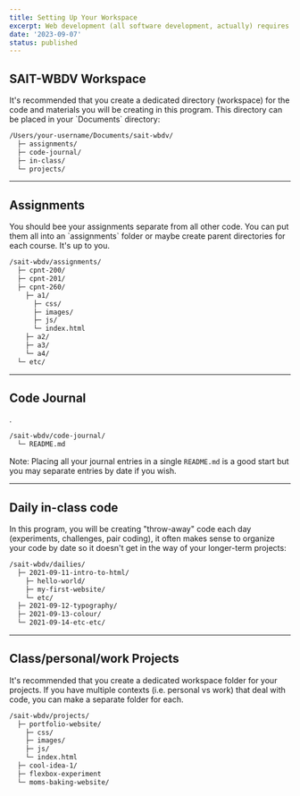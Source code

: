 ```yaml
---
title: Setting Up Your Workspace
excerpt: Web development (all software development, actually) requires you to work with a lot of files. In this program, we don't prescribe (i.e. tell you how to do it) how you should organize your files and projects but here we list some tips and best practices.
date: '2023-09-07'
status: published
---
```


<h2>SAIT-WBDV Workspace</h2>
It's recommended that you create a dedicated directory (workspace) for the code and materials you will be creating in this program. This directory can be placed in your `Documents` directory:

```html
/Users/your-username/Documents/sait-wbdv/
  ├─ assignments/
  ├─ code-journal/
  ├─ in-class/
  └─ projects/
```

---

<h2>Assignments</h2>
You should bee your assignments separate from all other code. You can put them all into an `assignments` folder or maybe create parent directories for each course. It's up to you.

```html
/sait-wbdv/assignments/
  ├─ cpnt-200/
  ├─ cpnt-201/
  ├─ cpnt-260/
    ├─ a1/
      ├─ css/
      ├─ images/
      ├─ js/
      └─ index.html
    ├─ a2/
    ├─ a3/
    └─ a4/
  └─ etc/
```

---

<h2>Code Journal</h2>
.

```html
/sait-wbdv/code-journal/
  └─ README.md
```

Note: Placing all your journal entries in a single `README.md` is a good start but you may separate entries by date if you wish.

---

<h2>Daily in-class code</h2>
In this program, you will be creating "throw-away" code each day (experiments, challenges, pair coding), it often makes sense to organize your code by date so it doesn't get in the way of your longer-term projects:

```html
/sait-wbdv/dailies/
  ├─ 2021-09-11-intro-to-html/
    ├─ hello-world/
    ├─ my-first-website/
    └─ etc/
  ├─ 2021-09-12-typography/
  ├─ 2021-09-13-colour/
  └─ 2021-09-14-etc-etc/
```

---

<h2>Class/personal/work Projects</h2>
It's recommended that you create a dedicated workspace folder for your projects. If you have multiple contexts (i.e. personal vs work) that deal with code, you can make a separate folder for each.

```html
/sait-wbdv/projects/
  ├─ portfolio-website/
    ├─ css/
    ├─ images/
    ├─ js/
    └─ index.html
  ├─ cool-idea-1/
  ├─ flexbox-experiment
  └─ moms-baking-website/
```

